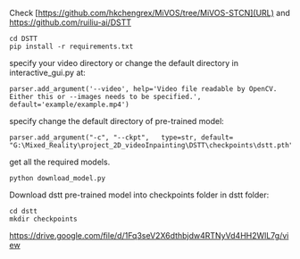 Check [https://github.com/hkchengrex/MiVOS/tree/MiVOS-STCN](URL)
and https://github.com/ruiliu-ai/DSTT

```
cd DSTT
pip install -r requirements.txt
```

specify your video directory or change the default directory in interactive_gui.py at:
```
parser.add_argument('--video', help='Video file readable by OpenCV. Either this or --images needs to be specified.', default='example/example.mp4')
```
specify change the default directory of pre-trained model:
```
parser.add_argument("-c", "--ckpt",   type=str, default= "G:\Mixed_Reality\project_2D_videoInpainting\DSTT\checkpoints\dstt.pth")
```

get all the required models.

```
python download_model.py
```


Download dstt pre-trained model into checkpoints folder in dstt folder:
```
cd dstt
mkdir checkpoints
```
https://drive.google.com/file/d/1Fq3seV2X6dthbjdw4RTNyVd4HH2WlL7g/view

